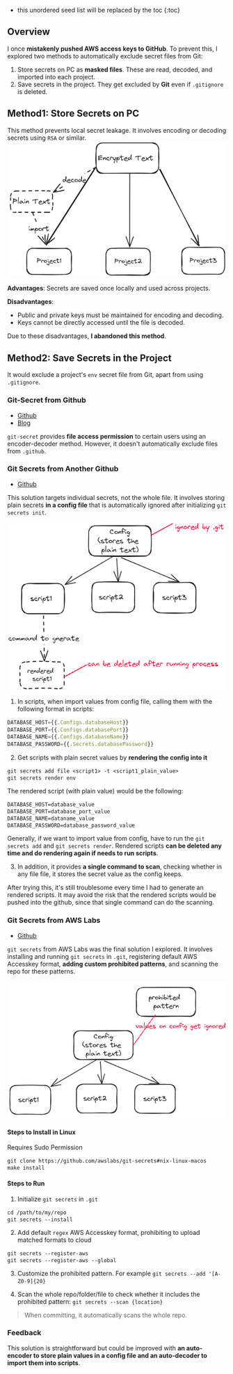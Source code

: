 <!-- ---
layout: post
title: "Notes on Git Secrets"
subtitle: "Notes on Git Secrets"
category: user
tags: git
--- -->

<!--more-->

* this unordered seed list will be replaced by the toc
{:toc}



## Overview 

I once **mistakenly pushed AWS access keys to GitHub**. To prevent this, I explored two methods to automatically exclude secret files from Git:

1. Store secrets on PC as **masked files**. These are read, decoded, and imported into each project.
2. Save secrets in the project. They get excluded by **Git** even if `.gitignore` is deleted.

## Method1: Store Secrets on PC

This method prevents local secret leakage. It involves encoding or decoding secrets using `RSA` or similar.
![](/assets/img/2023-11-11/method1.png)

**Advantages**: Secrets are saved once locally and used across projects.

**Disadvantages**: 
- Public and private keys must be maintained for encoding and decoding.
- Keys cannot be directly accessed until the file is decoded.

Due to these disadvantages, **I abandoned this method**.

## Method2: Save Secrets in the Project

It would exclude a project's `env` secret file from Git, apart from using `.gitignore`.

### Git-Secret from Github 

- [Github](https://github.com/sobolevn/git-secret)
- [Blog](https://blog.csdn.net/JENREY/article/details/105162201)

`git-secret` provides **file access permission** to certain users using an encoder-decoder method. However, it doesn't automatically exclude files from `.github`.


### Git Secrets from Another Github

- [Github](https://github.com/benammann/git-secrets)

This solution targets individual secrets, not the whole file. It involves storing plain secrets **in a config file** that is automatically ignored after initializing `git secrets init`.

![](/assets/img/2023-11-11/method2_2.png)

1. In scripts, when import values from config file, calling them with the following format in scripts:  

  ```js
  DATABASE_HOST={{.Configs.databaseHost}}
  DATABASE_PORT={{.Configs.databasePort}}
  DATABASE_NAME={{.Configs.databaseName}}
  DATABASE_PASSWORD={{.Secrets.databasePassword}}
  ```

2. Get scripts with plain secret values by **rendering the config into it**

  ```shell
  git secrets add file <script1> -t <script1_plain_value>
  git secrets render env
  ```

  The rendered script (with plain value) would be the following: 

  ```shell
  DATABASE_HOST=database_value
  DATABASE_PORT=database_port_value
  DATABASE_NAME=dataname_value
  DATABASE_PASSWORD=database_password_value

  ```
  Generally, if we want to import value from config, have to run the `git secrets add` and `git secrets render`. Rendered scripts **can be deleted any time and do rendering again if needs to run scripts**. 

3. In addition, it provides **a single command to scan**, checking whether in any file file, it stores the secret value as the config keeps.

After trying this, it's still troublesome every time I had to generate an rendered scripts. It may avoid the risk that the rendered scripts would be pushed into the github, since that single command can do the scanning. 

### Git Secrets from AWS Labs 

- [Github](https://github.com/awslabs/git-secrets)

`git secrets` from AWS Labs was the final solution I explored. It involves installing and running `git secrets` in `.git`, registering default AWS Accesskey format, **adding custom prohibited patterns**, and scanning the repo for these patterns.

![](/assets/img/2023-11-11/method2_3.png)


#### Steps to Install in Linux 
Requires Sudo Permission 
```shell
git clone https://github.com/awslabs/git-secrets#nix-linux-macos 
make install
```

#### Steps to Run

1. Initialize `git secrets` in `.git`
  ```shell
  cd /path/to/my/repo 
  git secrets --install
  ```

2. Add default `regex` AWS Accesskey format, prohibiting to upload matched formats to cloud
  ```shell
  git secrets --register-aws 
  git secrets --register-aws --global
  ```

3. Customize the prohibited pattern. For example `git secrets --add '[A-Z0-9]{20}`

4. Scan the whole repo/folder/file to check whether it includes the prohibited pattern: `git secrets --scan {location}`
> When committing, it automatically scans the whole repo.

### Feedback 

This solution is straightforward but could be improved with **an auto-encoder to store plain values in a config file and an auto-decoder to import them into scripts**.